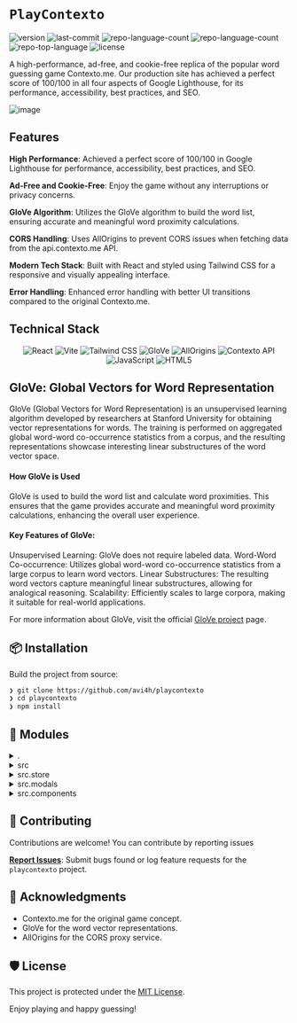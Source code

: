 # `PlayContexto`

<p align="left">
    <img src="https://img.shields.io/badge/version-v.1.0-blue" alt="version" >
	<img src="https://img.shields.io/github/last-commit/avi4h/playcontexto?logo=git" alt="last-commit">
	<img src="https://img.shields.io/github/languages/count/avi4h/playcontexto?logo=googletagmanager" alt="repo-language-count">
    <img src="https://img.shields.io/github/issues-raw/avi4h/playcontexto?logo=github" alt="repo-language-count">
	<img src="https://img.shields.io/github/languages/top/avi4h/playcontexto?logo=javascript" alt="repo-top-language">
	<img src="https://img.shields.io/github/license/avi4h/playcontexto?logo=opensourceinitiative" alt="license">
</p>


A high-performance, ad-free, and cookie-free replica of the popular word guessing game Contexto.me. Our production site has achieved a perfect score of 100/100 in all four aspects of Google Lighthouse, for its performance, accessibility, best practices, and SEO.

![image](https://github.com/user-attachments/assets/4e2887c8-1165-4712-808f-4df458f40f59)

## Features

**High Performance**: Achieved a perfect score of 100/100 in Google Lighthouse for performance, accessibility, best practices, and SEO.

**Ad-Free and Cookie-Free**: Enjoy the game without any interruptions or privacy concerns.

**GloVe Algorithm**: Utilizes the GloVe algorithm to build the word list, ensuring accurate and meaningful word proximity calculations.

**CORS Handling**: Uses AllOrigins to prevent CORS issues when fetching data from the api.contexto.me API.

**Modern Tech Stack**: Built with React and styled using Tailwind CSS for a responsive and visually appealing interface.

**Error Handling**: Enhanced error handling with better UI transitions compared to the original Contexto.me.

## Technical Stack

<p align="center"> 
    <img src="https://img.shields.io/badge/React-61DAFB.svg?style=flat&logo=React&logoColor=black" alt="React"> 
    <img src="https://img.shields.io/badge/Vite-646CFF.svg?style=flat&logo=Vite&logoColor=white" alt="Vite"> 
    <img src="https://img.shields.io/badge/Tailwind%20CSS-38B2AC.svg?style=flat&logo=Tailwind%20CSS&logoColor=white" alt="Tailwind CSS">
    <img src="https://img.shields.io/badge/GloVe-9463C6?style=flat&logo=Akamai&logoColor=white" alt="GloVe"> 
    <img src="https://img.shields.io/badge/allOrigin-5CDFCB?style=flat&logo=origin&logoColor=white" alt="AllOrigins"> 
    <img src="https://img.shields.io/badge/Contexto%20API-F4EDE2?style=flat&logo=serverless&logoColor=black" alt="Contexto API">
    <img src="https://img.shields.io/badge/JavaScript-F7DF1E.svg?style=flat&logo=JavaScript&logoColor=black" alt="JavaScript"> 
    <img src="https://img.shields.io/badge/HTML5-E34F26.svg?style=flat&logo=HTML5&logoColor=white" alt="HTML5"> 
</p>

## GloVe: Global Vectors for Word Representation

GloVe (Global Vectors for Word Representation) is an unsupervised learning algorithm developed by researchers at Stanford University for obtaining vector representations for words. The training is performed on aggregated global word-word co-occurrence statistics from a corpus, and the resulting representations showcase interesting linear substructures of the word vector space.

#### How GloVe is Used 
GloVe is used to build the word list and calculate word proximities. This ensures that the game provides accurate and meaningful word proximity calculations, enhancing the overall user experience.

#### Key Features of GloVe:
Unsupervised Learning: GloVe does not require labeled data.
Word-Word Co-occurrence: Utilizes global word-word co-occurrence statistics from a large corpus to learn word vectors.
Linear Substructures: The resulting word vectors capture meaningful linear substructures, allowing for analogical reasoning.
Scalability: Efficiently scales to large corpora, making it suitable for real-world applications.

For more information about GloVe, visit the official [GloVe project](https://nlp.stanford.edu/projects/glove/) page.

## 📦 Installation

Build the project from source:

```sh
❯ git clone https://github.com/avi4h/playcontexto
❯ cd playcontexto
❯ npm install
```

## 🧩 Modules

<details closed><summary>.</summary>

| File | Summary |
| --- | --- |
| [index.html](https://github.com/avi4h/playcontexto/blob/main/index.html) | <code> The main HTML file for the application, containing the basic structure and links to CSS and JavaScript files. </code> |
| [postcss.config.js](https://github.com/avi4h/playcontexto/blob/main/postcss.config.js) | <code> Configuration file for PostCSS, a tool for transforming CSS with JavaScript plugins. </code> |
| [vite.config.js](https://github.com/avi4h/playcontexto/blob/main/vite.config.js) | <code> Configuration file for Vite, a development server and build tool for modern web applications. </code> |
| [package.json](https://github.com/avi4h/playcontexto/blob/main/package.json) | <code> A JSON file containing metadata for the project, including dependencies, scripts, and version information </code> |
| [eslint.config.js](https://github.com/avi4h/playcontexto/blob/main/eslint.config.js) | <code> Configuration file for ESLint, a tool for identifying and reporting on patterns found in ECMAScript/JavaScript code. </code> |
| [tailwind.config.js](https://github.com/avi4h/playcontexto/blob/main/tailwind.config.js) | <code> Configuration file for Tailwind CSS, a utility-first CSS framework. </code> |
| [package-lock.json](https://github.com/avi4h/playcontexto/blob/main/package-lock.json) | <code> A JSON file containing a snapshot of the project's dependencies, used for locking dependencies to specific versions. </code> |

</details>

<details closed><summary>src</summary>

| File | Summary |
| --- | --- |
| [App.jsx](https://github.com/avi4h/playcontexto/blob/main/src/App.jsx) | <code> The main application component, responsible for rendering the application's UI. </code> |
| [index.css](https://github.com/avi4h/playcontexto/blob/main/src/index.css) | <code> A CSS file containing global styles for the application. </code> |
| [main.jsx](https://github.com/avi4h/playcontexto/blob/main/src/main.jsx) | <code> The main entry point for the application, responsible for rendering the application to the DOM. </code> |

</details>

<details closed><summary>src.store</summary>

| File | Summary |
| --- | --- |
| [useLocalStorageState.jsx](https://github.com/avi4h/playcontexto/blob/main/src/store/useLocalStorageState.jsx) | <code> A custom hook for managing local storage state </code> |
| [utils.jsx](https://github.com/avi4h/playcontexto/blob/main/src/store/utils.jsx) | <code> Utility functions for the application </code> |
| [useLocalStorage.jsx](https://github.com/avi4h/playcontexto/blob/main/src/store/useLocalStorage.jsx) | <code> A custom hook for interacting with local storage </code> |
| [useGameState.jsx](https://github.com/avi4h/playcontexto/blob/main/src/store/useGameState.jsx) | <code> A custom hook for managing game state </code> |
| [useModalAnimation.jsx](https://github.com/avi4h/playcontexto/blob/main/src/store/useModalAnimation.jsx) | <code> A custom hook for managing modal animations </code> |
| [useModalState.jsx](https://github.com/avi4h/playcontexto/blob/main/src/store/useModalState.jsx) | <code> A custom hook for managing modal state </code> |
| [useShareMessage.jsx](https://github.com/avi4h/playcontexto/blob/main/src/store/useShareMessage.jsx) | <code> A custom hook for generating share messages </code> |

</details>

<details closed><summary>src.modals</summary>

| File | Summary |
| --- | --- |
| [Words.jsx](https://github.com/avi4h/playcontexto/blob/main/src/modals/Words.jsx) | A modal component for displaying top 500 word lists |
| [Prev.jsx](https://github.com/avi4h/playcontexto/blob/main/src/modals/Prev.jsx) | A modal component for displaying previous games |
| [Feedback.jsx](https://github.com/avi4h/playcontexto/blob/main/src/modals/Feedback.jsx) | A modal component for collecting user feedback |
| [GiveUp.jsx](https://github.com/avi4h/playcontexto/blob/main/src/modals/GiveUp.jsx) | A modal component for confirming give up |
| [Credits.jsx](https://github.com/avi4h/playcontexto/blob/main/src/modals/Credits.jsx) | A modal component for displaying credits |
| [Settings.jsx](https://github.com/avi4h/playcontexto/blob/main/src/modals/Settings.jsx) | A modal component for displaying settings |
| [FaqDetailed.jsx](https://github.com/avi4h/playcontexto/blob/main/src/modals/FaqDetailed.jsx) | A modal component for displaying detailed FAQs |
| [HowToPlay.jsx](https://github.com/avi4h/playcontexto/blob/main/src/modals/HowToPlay.jsx) | A modal component for displaying how to play instructions |

</details>

<details closed><summary>src.components</summary>

| File | Summary |
| --- | --- |
| [Won.jsx](https://github.com/avi4h/playcontexto/blob/main/src/components/Won.jsx) | <code> A component for displaying win messages </code> |
| [Faq.jsx](https://github.com/avi4h/playcontexto/blob/main/src/components/Faq.jsx) | <code> A component for displaying FAQs </code> |
| [Foot.jsx](https://github.com/avi4h/playcontexto/blob/main/src/components/Foot.jsx) | <code> A component for displaying footers </code> |
| [Loading.jsx](https://github.com/avi4h/playcontexto/blob/main/src/components/Loading.jsx) | <code> A component for displaying loading animations </code> |
| [End.jsx](https://github.com/avi4h/playcontexto/blob/main/src/components/End.jsx) | <code> A component for displaying end game messages </code> |
| [GaveUp.jsx](https://github.com/avi4h/playcontexto/blob/main/src/components/GaveUp.jsx) | <code> A component for displaying give up messages </code> |
| [How.jsx](https://github.com/avi4h/playcontexto/blob/main/src/components/How.jsx) | <code> A component for displaying how to play instructions </code> |
| [Input.jsx](https://github.com/avi4h/playcontexto/blob/main/src/components/Input.jsx) | <code> A component for handling user input </code> |
| [Rank.jsx](https://github.com/avi4h/playcontexto/blob/main/src/components/Rank.jsx) | <code> A component for displaying guessed word distances from secret word </code> |
| [Dropdown.jsx](https://github.com/avi4h/playcontexto/blob/main/src/components/Dropdown.jsx) | <code> A component for displaying dropdown menus </code> |
| [Header.jsx](https://github.com/avi4h/playcontexto/blob/main/src/components/Header.jsx) | <code> A component displaying heading portion </code> |
| [Score.jsx](https://github.com/avi4h/playcontexto/blob/main/src/components/Score.jsx) | <code> A component for displaying scores </code> |

</details>

## 🤝 Contributing

Contributions are welcome! You can contribute by reporting issues

**[Report Issues](https://github.com/avi4h/playcontexto/issues)**: Submit bugs found or log feature requests for the `playcontexto` project.

## 🙌 Acknowledgments

- Contexto.me for the original game concept.
- GloVe for the word vector representations.
- AllOrigins for the CORS proxy service.

## 🛡️ License

This project is protected under the [MIT License](/LICENSE.txt).

Enjoy playing and happy guessing!                     







